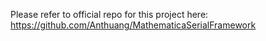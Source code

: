 Please refer to official repo for this project here: https://github.com/Anthuang/MathematicaSerialFramework

